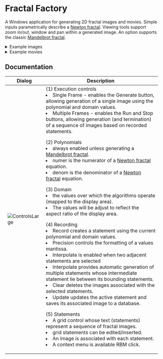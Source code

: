 <h1>Fractal Factory</h1>

A Windows application for generating 2D fractal images and movies. Simple inputs parametrically describe a [Newton fractal](https://en.wikipedia.org/wiki/Newton_fractal). Viewing tools support zoom in/out, window and pan within a generated image. An option supports the classic [Mandelbrot fractal](https://en.wikipedia.org/wiki/Mandelbrot_set).

<p></p>
<details>
  <summary>Example images</summary>
<img src="https://github.com/user-attachments/assets/debd45ba-543a-4ef2-b2c9-47ac664e629b" width="300" height="400">
<img src="https://github.com/user-attachments/assets/255d00ad-5864-4a73-a8e5-6d40a44b840a" width="300" height="400">
<img src="https://github.com/user-attachments/assets/5a8bf5e2-8844-4497-bb03-0244f4d084bd" width="300" height="400">
<img src="https://github.com/user-attachments/assets/b37cbf18-fbbb-4b21-9289-b8647d26a026" width="300" height="400">
<img src="https://github.com/user-attachments/assets/a0b85f68-e786-4f7a-b2c3-ef095682e6ee" width="300" height="400">
<img src="https://github.com/user-attachments/assets/e3cd9dfd-98c5-41ee-a1c6-332db6da75fd" width="300" height="400">
<img src="https://github.com/user-attachments/assets/217497fd-1987-4e84-a308-5cd38b4541c0" width="300" height="400">
<img src="https://github.com/user-attachments/assets/1744b2c6-5fe9-435a-b2e1-21720e62adcf" width="300" height="400">
<img src="https://github.com/user-attachments/assets/e077b9e3-9666-43b8-96d1-bbcd91ddad97" width="300" height="400">
</details>
<details>
  <summary>Example movies</summary>
  &nbsp;&nbsp;&nbsp;&nbsp;&nbsp;&nbsp;&nbsp;&nbsp;There is no way to embed large videos here. Instead, a current set of videos <br>
  &nbsp;&nbsp;&nbsp;&nbsp;&nbsp;&nbsp;&nbsp;&nbsp;can be found at https://www.youtube.com/@gurmuki/videos
</details>

<h2>Documentation</h2>

| Dialog | Description |
| ------ | --- |
| ![ControlsLarge](https://github.com/user-attachments/assets/192db74e-a138-443e-987b-23f35f71527e) |(1) Execution controls<li>Single Frame - enables the Generate button, allowing generation of a single image using the polynomial and domain values.</li><li>Multiple Frames - enables the Run and Stop buttons, allowing generation (and termination) of a sequence of images based on recorded statements.</li><p></p>(2) Polynomials<li>always enabled unless generating a [Mandelbrot fractal](https://en.wikipedia.org/wiki/Mandelbrot_set).</li><li>numer is the numerator of a [Newton fractal](https://en.wikipedia.org/wiki/Newton_fractal) equation.</li><li>denom is the denominator of a [Newton fractal](https://en.wikipedia.org/wiki/Newton_fractal) equation.</li><p></p>(3) Domain<li>the values over which the algorithms operate (mapped to the display area).</li><li>The values will be adjust to reflect the aspect ratio of the display area.</li><p></p>(4) Recording<li>Record creates a statement using the current polynomial and domain values.</li><li>Precision controls the formatting of a values mantissa.</li><li>Interpolate is enabled when two adjacent statements are selected</li><li>Interpolate provides automatic generation of multiple statements whose intermediate statement lie between its bounding statements.</li><li>Clear deletes the images associated with the selected statements.<li>Update updates the active statement and saves its associated image to a database.</li><p></p>(5) Statements<li>A grid control whose text (statements) represent a sequence of fractal images.</li><li>grid statements can be edited/inserted.</li><li>An image is associated with each statement.</li><li>A context menu is available RBM click.</li><p></p>|
